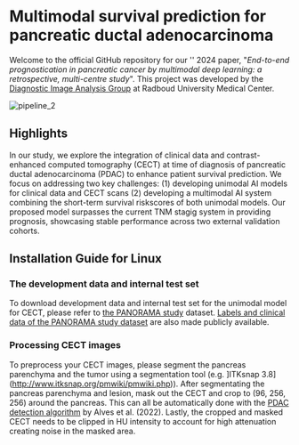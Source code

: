 # Multimodal survival prediction for pancreatic ductal adenocarcinoma

Welcome to the official GitHub repository for our '' 2024 paper, "_End-to-end prognostication in pancreatic cancer by multimodal deep learning: a retrospective, multi-centre study_". This project was developed by the [Diagnostic Image Analysis Group](https://www.diagnijmegen.nl/) at Radboud University Medical Center. 

![pipeline_2](https://github.com/meganschuurmans/pdac-survival-prediction/assets/86470433/f47fbed8-18fd-418e-84d6-c905c2db449a)

## Highlights

In our study, we explore the integration of clinical data and contrast-enhanced computed tomography (CECT) at time of diagnosis of pancreatic ductal adenocarcinoma (PDAC) to enhance patient survival prediction. We focus on addressing two key challenges: (1) developing unimodal AI models for clinical data and CECT scans (2) developing a multimodal AI system combining the short-term survival riskscores of both unimodal models. Our proposed model surpasses the current TNM stagig system in providing prognosis, showcasing stable performance across two external validation cohorts. 

## Installation Guide for Linux 

### The development data and internal test set
To download development data and internal test set for the unimodal model for CECT, please refer to [the PANORAMA study](https://zenodo.org/records/10599559) dataset. [Labels and clinical data of the PANORAMA study dataset](https://github.com/DIAGNijmegen/panorama_labels) are also made publicly available. 

### Processing CECT images
To preprocess your CECT images, please segment the pancreas parenchyma and the tumor using a segmentation tool (e.g. ]ITKsnap 3.8](http://www.itksnap.org/pmwiki/pmwiki.php)). After segmentating the pancreas parenchyma and lesion, mask out the CECT and crop to (96, 256, 256) around the pancreas. This can all be automatically done with the [PDAC detection algorithm](https://grand-challenge.org/algorithms/pdac-detection/) by Alves et al. (2022). Lastly, the cropped and masked CECT needs to be clipped in HU intensity to account for high attenuation creating noise in the masked area. 




